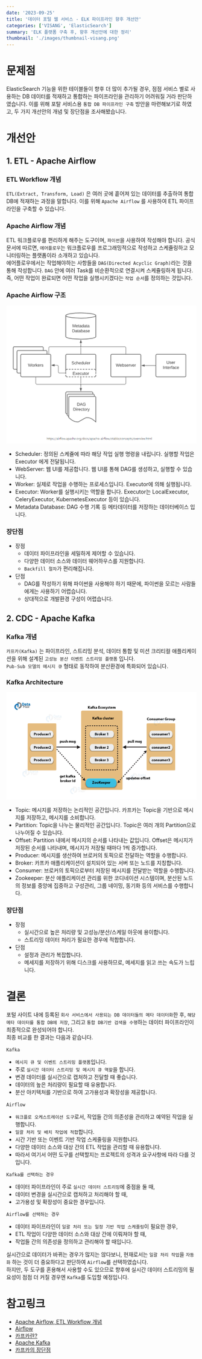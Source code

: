 ```yaml
---
date: '2023-09-25'
title: '데이터 포털 웹 서비스 - ELK 파이프라인 향후 개선안'
categories: ['VISANG', 'ElasticSearch']
summary: 'ELK 플랫폼 구축 후, 향후 개선안에 대한 정리'
thumbnail: './images/thumbnail-visang.png'
---
```


# 문제점

ElasticSearch 기능을 위한 테이블들이 향후 더 많이 추가될 경우, 점점 서비스 별로 사용하는 DB 데이터를 적재하고 통합하는 파이프라인을 관리하기 어려워질 거라 판단하였습니다. 이를 위해 포탈 서비스용 `통합 DB 파이프라인 구축` 방안을 마련해보기로 하였고, 두 가지 개선안의 개념 및 장단점을 조사해봤습니다.

# 개선안

## 1. ETL - Apache Airflow

### ETL Workflow 개념

`ETL(Extract, Transform, Load)` 은 여러 곳에 흩어져 있는 데이터를 추출하여 통합 DB에 적재하는 과정을 말합니다. 이를 위해 `Apache Airflow` 를 사용하여 ETL 파이프라인을 구축할 수 있습니다.

### Apache Airflow 개념

ETL 워크플로우를 편리하게 해주는 도구이며, `파이썬`을 사용하여 작성해야 합니다. 공식 문서에 따르면, `에어플로우`는 워크플로우를 프로그래밍적으로 작성하고 스케쥴링하고 모니터링하는 플랫폼이라 소개하고 있습니다.  
에어플로우에서는 작업해야하는 사항들을 `DAG(Directed Acyclic Graph)`라는 것을 통해 작성합니다. `DAG` 안에 여러 Task를 비순환적으로 연결시켜 스케쥴링하게 됩니다. 즉, 어떤 작업이 완료되면 어떤 작업을 실행시키겠다는 `작업 순서`를 정의하는 것입니다.

### Apache Airflow 구조

![Alt text](image-5.png)

- Scheduler: 정의된 스케쥴에 따라 해당 작업 실행 명령을 내립니다. 실행할 작업은 Executor 에게 전달됩니다.
- WebServer: 웹 UI를 제공합니다. 웹 UI를 통해 DAG를 생성하고, 실행할 수 있습니다.
- Worker: 실제로 작업을 수행하는 프로세스입니다. Executor에 의해 실행됩니다.
- Executor: Worker를 실행시키는 역할을 합니다. Executor는 LocalExecutor, CeleryExecutor, KubernetesExecutor 등이 있습니다.
- Metadata Database: DAG 수행 기록 등 메타데이터를 저장하는 데이터베이스 입니다.

### 장단점

- 장점
  - 데이터 파이프라인을 세밀하게 제어할 수 있습니다.
  - 다양한 데이터 소스와 데이터 웨어하우스를 지원합니다.
  - `Backfill 절차`가 편리해집니다.
- 단점
  - DAG를 작성하기 위해 파이썬을 사용해야 하기 때문에, 파이썬을 모르는 사람들에게는 사용하기 어렵습니다.
  - 상대적으로 개발환경 구성이 어렵습니다.

## 2. CDC - Apache Kafka

### Kafka 개념

`카프카(Kafka)` 는 파이프라인, 스트리밍 분석, 데이터 통합 및 미션 크리티컬 애플리케이션을 위해 설계된 `고성능 분산 이벤트 스트리밍 플랫폼` 입니다.  
`Pub-Sub 모델의 메시지 큐` 형태로 동작하여 분산환경에 특화되어 있습니다.

### Kafka Architecture

![Alt text](image-6.png)

- Topic: 메시지를 저장하는 논리적인 공간입니다. 카프카는 Topic을 기반으로 메시지를 저장하고, 메시지를 소비합니다.
- Partition: Topic을 나누는 물리적인 공간입니다. Topic은 여러 개의 Partition으로 나누어질 수 있습니다.
- Offset: Partition 내에서 메시지의 순서를 나타내는 값입니다. Offset은 메시지가 저장된 순서를 나타내며, 메시지가 저장될 때마다 1씩 증가합니다.
- Producer: 메시지를 생산하여 브로커의 토픽으로 전달하는 역할을 수행합니다.
- Broker: 카프카 애플리케이션이 설치되어 있는 서버 또는 노드를 지칭합니다.
- Consumer: 브로커의 토픽으로부터 저장된 메시지를 전달받는 역할을 수행합니다.
- Zookeeper: 분산 애플리케이션 관리를 위한 코디네이션 시스템이며, 분산된 노드의 정보를 중앙에 집중하고 구성관리, 그룹 네이밍, 동기화 등의 서비스를 수행합니다.

### 장단점

- 장점
  - 실시간으로 높은 처리량 및 고성능/분산/스케일 아웃에 용이합니다.
  - 스트리밍 데이터 처리가 필요한 경우에 적합합니다.
- 단점
  - 설정과 관리가 복잡합니다.
  - 메세지를 저장하기 위해 디스크를 사용하므로, 메세지를 읽고 쓰는 속도가 느립니다.

# 결론

포털 사이트 내에 등록된 `회사 서비스에서 사용되는 DB 데이터들의 메타 데이터화`한 후, `해당 메타 데이터를 통합 DB에 저장`, 그리고 `통합 DB기반 검색을 수행`하는 데이터 파이프라인이 최종적으로 완성되어야 합니다.  
최종 비교를 한 결과는 다음과 같습니다.

`Kafka`

- `메시지 큐 및 이벤트 스트리밍 플랫폼`입니다.
- 주로 `실시간 데이터 스트리밍 및 메시지 큐 역할`을 합니다.
- 변경 데이터를 실시간으로 캡처하고 전달할 때 좋습니다.
- 데이터의 높은 처리량이 필요할 때 유용합니다.
- 분산 아키텍처를 기반으로 하여 고가용성과 확장성을 제공합니다.

`Airflow`

- `워크플로 오케스트레이션 도구`로서, 작업들 간의 의존성을 관리하고 예약된 작업을 실행합니다.
- `일괄 처리 및 배치 작업에 적합`합니다.
- 시간 기반 또는 이벤트 기반 작업 스케줄링을 지원합니다.
- 다양한 데이터 소스와 대상 간의 ETL 작업을 관리할 때 유용합니다.
- 따라서 여기서 어떤 도구를 선택할지는 프로젝트의 성격과 요구사항에 따라 다를 것입니다.

`Kafka를 선택하는 경우`

- 데이터 파이프라인이 주로 `실시간 데이터 스트리밍`에 중점을 둘 때,
- 데이터 변경을 실시간으로 캡처하고 처리해야 할 때,
- 고가용성 및 확장성이 중요한 경우입니다.

`Airflow를 선택하는 경우`

- 데이터 파이프라인이 `일괄 처리 또는 일정 기반 작업 스케줄링`이 필요한 경우,
- ETL 작업이 다양한 데이터 소스와 대상 간에 이뤄져야 할 때,
- 작업들 간의 의존성을 정의하고 관리해야 할 때입니다.

실시간으로 데이터가 바뀌는 경우가 많지는 않다보니, 현재로서는 `일괄 처리 작업`을 `자동화` 하는 것이 더 중요하다고 판단하여 `Airflow`를 선택하였습니다.  
하지만, 두 도구를 혼용해서 사용할 수도 있으므로 향후에 실시간 데이터 스트리밍의 필요성이 점점 더 커질 경우엔 `Kafka`를 도입할 예정입니다.

# 참고링크

- [Apache Airflow, ETL Workflow 개념](https://mattpy.tistory.com/entry/Apache-Airflow-ETL-Workflow-%EA%B0%9C%EB%85%90)
- [Airflow](https://dataengineerstudy.tistory.com/141#AIRFLOW%20%EA%B0%9C%EB%B0%9C%EC%9D%98%20%EC%9E%A5%EB%8B%A8%EC%A0%90-1)
- [카프카란?](https://velog.io/@holicme7/Apache-Kafka-%EC%B9%B4%ED%94%84%EC%B9%B4%EB%9E%80-%EB%AC%B4%EC%97%87%EC%9D%B8%EA%B0%80)
- [Apache Kafka](https://velog.io/@jaehyeong/Apache-Kafka%EC%95%84%ED%8C%8C%EC%B9%98-%EC%B9%B4%ED%94%84%EC%B9%B4%EB%9E%80-%EB%AC%B4%EC%97%87%EC%9D%B8%EA%B0%80#kafka-vs-rabbitmq-vs-google-cloud-pubsub)
- [카프카의 장단점](https://pinggoopark.tistory.com/789)
